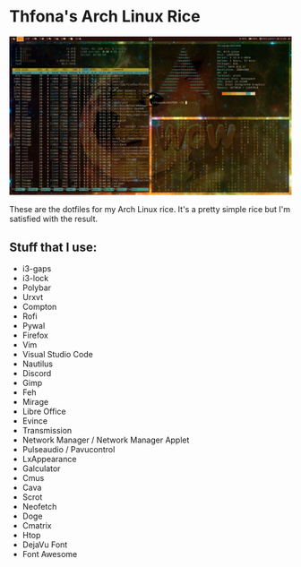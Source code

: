 # Thfona's Arch Linux Rice

![Screenshot](Screenshot.png)

These are the dotfiles for my Arch Linux rice.
It's a pretty simple rice but I'm satisfied with the result.


## Stuff that I use:

+ i3-gaps
+ i3-lock
+ Polybar
+ Urxvt
+ Compton
+ Rofi
+ Pywal
+ Firefox
+ Vim
+ Visual Studio Code
+ Nautilus
+ Discord
+ Gimp
+ Feh
+ Mirage
+ Libre Office
+ Evince
+ Transmission
+ Network Manager / Network Manager Applet
+ Pulseaudio / Pavucontrol
+ LxAppearance
+ Galculator
+ Cmus
+ Cava
+ Scrot
+ Neofetch
+ Doge
+ Cmatrix
+ Htop
+ DejaVu Font
+ Font Awesome
